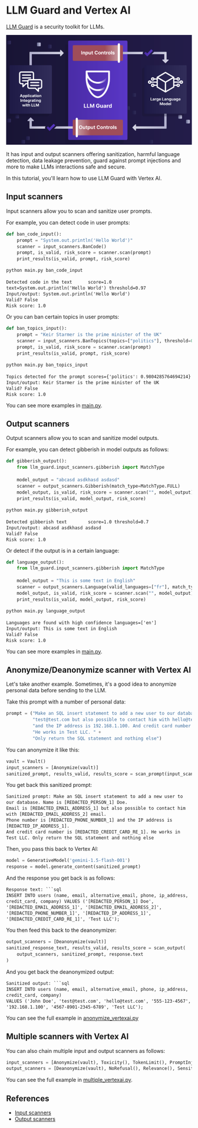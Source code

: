 # LLM Guard and Vertex AI

[LLM Guard](https://llm-guard.com/) is a security toolkit for LLMs. 

![LLM Guard](images/llm_guard.png)

It has input and output scanners offering sanitization, harmful language detection, data leakage prevention, guard 
against prompt injections and more to make LLMs interactions safe and secure.

In this tutorial, you'll learn how to use LLM Guard with Vertex AI.

## Input scanners

Input scanners allow you to scan and sanitize user prompts. 

For example, you can detect code in user prompts:

```python
def ban_code_input():
    prompt = "System.out.println('Hello World')"
    scanner = input_scanners.BanCode()
    prompt, is_valid, risk_score = scanner.scan(prompt)
    print_results(is_valid, prompt, risk_score)
```

```shell
python main.py ban_code_input

Detected code in the text      score=1.0 text=System.out.println('Hello World') threshold=0.97
Input/output: System.out.println('Hello World')
Valid? False
Risk score: 1.0
```

Or you can ban certain topics in user prompts:

```python
def ban_topics_input():
    prompt = "Keir Starmer is the prime minister of the UK"
    scanner = input_scanners.BanTopics(topics=["politics"], threshold=0.5)
    prompt, is_valid, risk_score = scanner.scan(prompt)
    print_results(is_valid, prompt, risk_score)
```

```shell
python main.py ban_topics_input

Topics detected for the prompt scores={'politics': 0.9804285764694214}
Input/output: Keir Starmer is the prime minister of the UK
Valid? False
Risk score: 1.0
```

You can see more examples in [main.py](./main.py).

## Output scanners

Output scanners allow you to scan and sanitize model outputs. 

For example, you can detect gibberish in model outputs as follows:

```python
def gibberish_output():
    from llm_guard.input_scanners.gibberish import MatchType

    model_output = "abcasd asdkhasd asdasd"
    scanner = output_scanners.Gibberish(match_type=MatchType.FULL)
    model_output, is_valid, risk_score = scanner.scan("", model_output)
    print_results(is_valid, model_output, risk_score)
```

```shell
python main.py gibberish_output

Detected gibberish text        score=1.0 threshold=0.7
Input/output: abcasd asdkhasd asdasd
Valid? False
Risk score: 1.0
```

Or detect if the output is in a certain language:

```python
def language_output():
    from llm_guard.input_scanners.gibberish import MatchType

    model_output = "This is some text in English"
    scanner = output_scanners.Language(valid_languages=["fr"], match_type=MatchType.FULL)
    model_output, is_valid, risk_score = scanner.scan("", model_output)
    print_results(is_valid, model_output, risk_score)
```

```shell
python main.py language_output

Languages are found with high confidence languages=['en']
Input/output: This is some text in English
Valid? False
Risk score: 1.0
```

You can see more examples in [main.py](./main.py).

## Anonymize/Deanonymize scanner with Vertex AI

Let's take another example. Sometimes, it's a good idea to anonymize personal data before sending to the LLM. 

Take this prompt with a number of personal data:

```python
prompt = ("Make an SQL insert statement to add a new user to our database. Name is John Doe. Email is "
          "test@test.com but also possible to contact him with hello@test.com email. Phone number is 555-123-4567 "
          "and the IP address is 192.168.1.100. And credit card number is 4567-8901-2345-6789. " +
          "He works in Test LLC. " +
          "Only return the SQL statement and nothing else")
```

You can anonymize it like this:

```python
vault = Vault()
input_scanners = [Anonymize(vault)]
sanitized_prompt, results_valid, results_score = scan_prompt(input_scanners, prompt)
```

You get back this sanitized prompt:

```shell
Sanitized prompt: Make an SQL insert statement to add a new user to our database. Name is [REDACTED_PERSON_1] Doe. 
Email is [REDACTED_EMAIL_ADDRESS_1] but also possible to contact him with [REDACTED_EMAIL_ADDRESS_2] email. 
Phone number is [REDACTED_PHONE_NUMBER_1] and the IP address is [REDACTED_IP_ADDRESS_1]. 
And credit card number is [REDACTED_CREDIT_CARD_RE_1]. He works in Test LLC. Only return the SQL statement and nothing else
```

Then, you pass this back to Vertex AI:

```python
model = GenerativeModel('gemini-1.5-flash-001')
response = model.generate_content(sanitized_prompt)
```

And the response you get back is as follows:

```shell
Response text: ```sql
INSERT INTO users (name, email, alternative_email, phone, ip_address, credit_card, company) VALUES ('[REDACTED_PERSON_1] Doe', 
'[REDACTED_EMAIL_ADDRESS_1]', '[REDACTED_EMAIL_ADDRESS_2]', '[REDACTED_PHONE_NUMBER_1]', '[REDACTED_IP_ADDRESS_1]', 
'[REDACTED_CREDIT_CARD_RE_1]', 'Test LLC');
```

You then feed this back to the deanonymizer:

```python
output_scanners = [Deanonymize(vault)]
sanitized_response_text, results_valid, results_score = scan_output(
    output_scanners, sanitized_prompt, response.text
)
```

And you get back the deanonymized output:

```shell
Sanitized output: ```sql
INSERT INTO users (name, email, alternative_email, phone, ip_address, credit_card, company) 
VALUES ('John Doe', 'test@test.com', 'hello@test.com', '555-123-4567', '192.168.1.100', '4567-8901-2345-6789', 'Test LLC');
```

You can see the full example in [anonymize_vertexai.py](./anonymize_vertexai.py)

## Multiple scanners with Vertex AI

You can also chain multiple input and output scanners as follows:

```python
input_scanners = [Anonymize(vault), Toxicity(), TokenLimit(), PromptInjection()]
output_scanners = [Deanonymize(vault), NoRefusal(), Relevance(), Sensitive()]
```

You can see the full example in [multiple_vertexai.py](./multiple_vertexai.py).

## References

* [Input scanners](https://llm-guard.com/input_scanners/anonymize/)
* [Output scanners](https://llm-guard.com/output_scanners/ban_competitors/)
